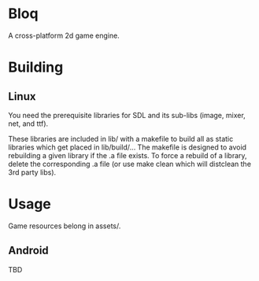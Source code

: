 # Bloq
A cross-platform 2d game engine.

# Building
## Linux
You need the prerequisite libraries for SDL and its sub-libs (image, mixer, net, and ttf).

These libraries are included in lib/ with a makefile to build all as static libraries which get placed in lib/build/...
The makefile is designed to avoid rebuilding a given library if the .a file exists. To force a rebuild of a library, delete the corresponding .a file (or use make clean which will distclean the 3rd party libs).

# Usage
Game resources belong in assets/.

## Android
TBD
